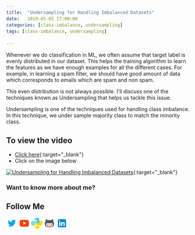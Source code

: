 ```yaml
---
title:  "Undersampling for Handling Imbalanced Datasets"
date:   2019-05-05 17:00:00
categories: [class-imbalance, undersampling]
tags: [class-imbalance, undersampling]

---
```


Whenever we do classification in ML, we often assume that target label is evenly distributed in our dataset. This helps the training algorithm to learn the features as we have enough examples for all the different cases. For example, in learning a spam filter, we should have good amount of data which corresponds to emails which are spam and non spam.

This even distribution is not always possible. I'll discuss one of the techniques known as Undersampling that helps us tackle this issue.

Undersampling is one of the techniques used for handling class imbalance. In this technique, we under sample majority class to match the minority class.

## To view the video
* [Click here](https://youtu.be/Ti8SbfFecuc){:target="_blank"}
* Click on the image below

[![Undersampling for Handling Imbalanced Datasets](http://img.youtube.com/vi/Ti8SbfFecuc/0.jpg)](http://www.youtube.com/watch?v=Ti8SbfFecuc){:target="_blank"}

### Want to know more about me?
## Follow Me
<a href="https://twitter.com/_bhaveshbhatt" target="_blank"><img class="ai-subscribed-social-icon" src="/assets/images/tw.png" width="30"></a>
<a href="https://www.youtube.com/bhaveshbhatt8791/" target="_blank"><img class="ai-subscribed-social-icon" src="/assets/images/ytb.png" width="30"></a>
<a href="https://www.youtube.com/PythonTricks/" target="_blank"><img class="ai-subscribed-social-icon" src="/assets/images/python_logo.png" width="30"></a>
<a href="https://github.com/bhattbhavesh91" target="_blank"><img class="ai-subscribed-social-icon" src="/assets/images/gthb.png" width="30"></a>
<a href="https://www.linkedin.com/in/bhattbhavesh91/" target="_blank"><img class="ai-subscribed-social-icon" src="/assets/images/lnkdn.png" width="30"></a>
